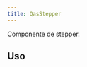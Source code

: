 ```yaml
---
title: QasStepper
---
```


Componente de stepper.

<doc-api file="stepper/QasStepper" name="QasStepper" />

## Uso

<doc-example file="QasStepper/Basic" title="Básico" />
